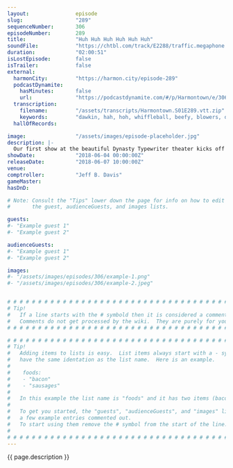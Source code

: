 ```yaml
---
layout:               episode
slug:                 "289"
sequenceNumber:       306
episodeNumber:        289
title:                "Huh Huh Huh Huh Huh Huh"
soundFile:            "https://chtbl.com/track/E2288/traffic.megaphone.fm/STA7579118444.mp3?updated=1596867207"
duration:             "02:00:51"
isLostEpisode:        false
isTrailer:            false
external:
  harmonCity:         "https://harmon.city/episode-289"
  podcastDynamite:
    hasMinutes:       false
    url:              "https://podcastdynamite.com/#/p/Harmontown/e/306/289"
  transcription:
    filename:         "/assets/transcripts/Harmontown.S01E289.vtt.zip"
    keywords:         "dawkin, hah, hoh, whiffleball, beefy, blowers, dat, engulf, talker, byrne, hiss, reappear, fend, roseanne, yanny, paw, newsletter, normalize, shingle, streep, meryl, witnesses, entangled, segments, toenails"
  hallOfRecords:      

image:                "/assets/images/episode-placeholder.jpg"
description: |-
  Our first show at the beautiful Dynasty Typewriter theater kicks off with an audience for the first time in months. Brandon Johnson haunts the theater, Rob Schrab makes himself mini comptroller with a mini podium, M.C. Gun Control returns, and Spencer kicks off an extended role playing session.
showDate:             "2018-06-04 00:00:00Z"
releaseDate:          "2018-06-07 10:00:00Z"
venue:                
comptroller:          "Jeff B. Davis"
gameMaster:           
hasDnD:               

# Note: Consult the "Tips" lower down the page for info on how to edit
#       the guest, audienceGuests, and images lists.

guests:
#- "Example guest 1"
#- "Example guest 2"

audienceGuests:
#- "Example guest 1"
#- "Example guest 2"

images:
#- "/assets/images/episodes/306/example-1.png"
#- "/assets/images/episodes/306/example-2.jpeg"


# # # # # # # # # # # # # # # # # # # # # # # # # # # # # # # # # # # # # # # # # # # # #
# Tip!
#   If a line starts with the # symbold then it is considered a comment.
#   Comments do not get processed by the wiki.  They are purely for your information.
# # # # # # # # # # # # # # # # # # # # # # # # # # # # # # # # # # # # # # # # # # # # #

# # # # # # # # # # # # # # # # # # # # # # # # # # # # # # # # # # # # # # # # # # # # #
# Tip!
#   Adding items to lists is easy.  List items always start with a - symbol and have
#   have the same identation as the list name.  Here is an example.
#
#    foods:
#    - "bacon"
#    - "sausages"
#
#   In this example the list name is "foods" and it has two items (bacon, and sausages).
#
#   To get you started, the "guests", "audienceGuests", and "images" lists below have
#   a few example entries commented out.
#   To start using them remove the # symbol from the start of the line.
#
# # # # # # # # # # # # # # # # # # # # # # # # # # # # # # # # # # # # # # # # # # # # #
---
```


<!-- The episode description will be rendered here -->
{{ page.description }}

<!-- Add your content BELOW here -->
<!-- vvvvvvvvvvvvvvvvvvvvvvvvvvv -->




<!-- ^^^^^^^^^^^^^^^^^^^^^^^^^^^ -->
<!-- Add your content ABOVE here -->

<!-- The episode gallery will be rendered here -->